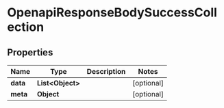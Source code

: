 

# OpenapiResponseBodySuccessCollection


## Properties

| Name | Type | Description | Notes |
|------------ | ------------- | ------------- | -------------|
|**data** | **List&lt;Object&gt;** |  |  [optional] |
|**meta** | **Object** |  |  [optional] |



